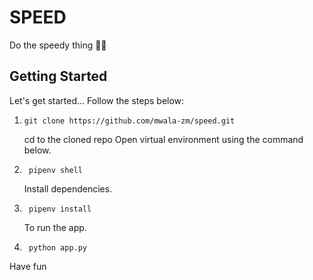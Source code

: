 # SPEED

Do the speedy thing 😮‍💨

## Getting Started
Let's get started...
Follow the steps below:

1. ```shell
   git clone https://github.com/mwala-zm/speed.git
   ```
   cd to the cloned repo
   Open virtual environment using the command below.
2. ```shell
    pipenv shell
    ```
   Install dependencies.
3. ```shell
    pipenv install
    ```
   To run the app.
4. ```shell
    python app.py
    ```
Have fun
